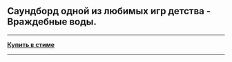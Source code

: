 ## Саундборд одной из любимых игр детства - Враждебные воды.

-----

**[Купить в стиме](https://store.steampowered.com/app/267980/Hostile_Waters_Antaeus_Rising/)**

-----
